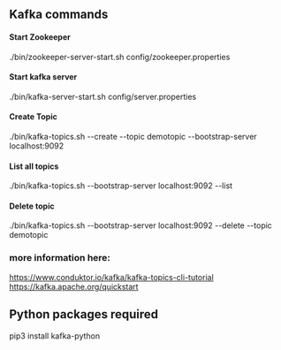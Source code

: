 ## Kafka commands

#### Start Zookeeper
./bin/zookeeper-server-start.sh config/zookeeper.properties 
#### Start kafka server
./bin/kafka-server-start.sh config/server.properties

#### Create Topic
./bin/kafka-topics.sh --create --topic demotopic --bootstrap-server localhost:9092
#### List all topics 
./bin/kafka-topics.sh --bootstrap-server localhost:9092 --list
#### Delete topic
./bin/kafka-topics.sh --bootstrap-server localhost:9092 --delete --topic demotopic

### more information here:
https://www.conduktor.io/kafka/kafka-topics-cli-tutorial
https://kafka.apache.org/quickstart


## Python packages required

pip3 install kafka-python
